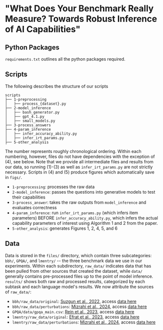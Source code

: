 # "What Does Your Benchmark Really Measure? Towards Robust Inference of AI Capabilities"

## Python Packages
`requirements.txt` outlines all the python packages required.

## Scripts

The following describes the structure of our scripts

```
scripts
├── 1-preprocessing
│   ├── process_{dataset}.py
├── 2-model_inference
│   ├── bash_generator.py
│   ├── gpt_4.1.py
│   ├── small_models.py
├── 3-process_answers
├── 4-param_inference
│   ├── infer_accuracy_ability.py
│   ├── infer_irt_params.py
├── 5-other_analysis
```
The number represents roughly chronological ordering. Within each numbering, however, files do not have dependencies with the exception of (4), see below. Note that we provide all intermediate files and results from our data, so running (1)-(3) as well as `infer_irt_params.py` are not strictly necessary. Scripts in (4) and (5) produce figures which automatically save in `figs/`.

- `1-preprocessing`: processes the raw data
- `2-model_inference`: passes the questions into generative models to test their capabilities
- `3-process_answer`: takes the raw outputs from `model_inference` and evaluates correctness
- `4-param_inference`: run `infer_irt_params.py` (which infers item parameters) BEFORE `infer_accuracy_ability.py`, which infers the actual capability parameters of interest using Algorithm 1 and 2 from the paper.
- `5-other_analysis`: generates Figures 1, 2, 4, 5, and 6

## Data
Data is stored in the `files/` directory, which contain three subcategories: `bbh/`, `GPQA/`, and `lmentry/` -- the three benchmark data we use in our experiments. Within each subdirectory, `raw_data/` indicates data that has been pulled from other sources that created the dataset, while `data/` generally contains pre-processed files up to the point of model inference. `results/` shows both raw and processed results, categorized by each subtask and each language model's results. We now attribute the sources of `raw_data/`:
- `bbh/raw_data/original`: [Suzgun et al., 2022](https://arxiv.org/abs/2210.09261), access [data here](https://huggingface.co/datasets/lukaemon/bbh)
- `bbh/raw_data/perturbations`: [Mizrahi et al., 2024](https://direct.mit.edu/tacl/article/doi/10.1162/tacl_a_00681/123885), access [data here](https://github.com/SLAB-NLP/Multi-Prompt-LLM-Evaluation)
- `GPQA/data/gpqa_main.csv`: [Rein et al., 2023](https://arxiv.org/abs/2311.12022), access [data here](https://github.com/idavidrein/gpqa/)
- `lmentry/raw_data/original`: [Efrat et al., 2023](https://aclanthology.org/2023.findings-acl.666.pdf), access [data here](https://github.com/aviaefrat/lmentry)
- `lmentry/raw_data/perturbations`: [Mizrahi et al., 2024](https://direct.mit.edu/tacl/article/doi/10.1162/tacl_a_00681/123885), access [data here](https://github.com/SLAB-NLP/Multi-Prompt-LLM-Evaluation)